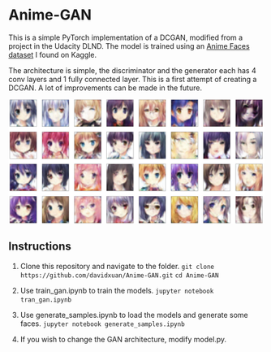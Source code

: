 # Anime-GAN

This is a simple PyTorch implementation of a DCGAN, modified from a project in the Udacity DLND. The model is trained using an [Anime Faces dataset](https://www.kaggle.com/soumikrakshit/anime-faces) I found on Kaggle.

The architecture is simple, the discriminator and the generator each has 4 conv layers and 1 fully connected layer. This is a first attempt of creating a DCGAN. A lot of improvements can be made in the future.

![Avatar](sample.png)

## Instructions
1. Clone this repository and navigate to the folder.
   `git clone https://github.com/davidxuan/Anime-GAN.git`
   `cd Anime-GAN`

2. Use train_gan.ipynb to train the models.
   `jupyter notebook tran_gan.ipynb`

3. Use generate_samples.ipynb to load the models and generate some faces.
   `jupyter notebook generate_samples.ipynb`

4. If you wish to change the GAN architecture, modify model.py.